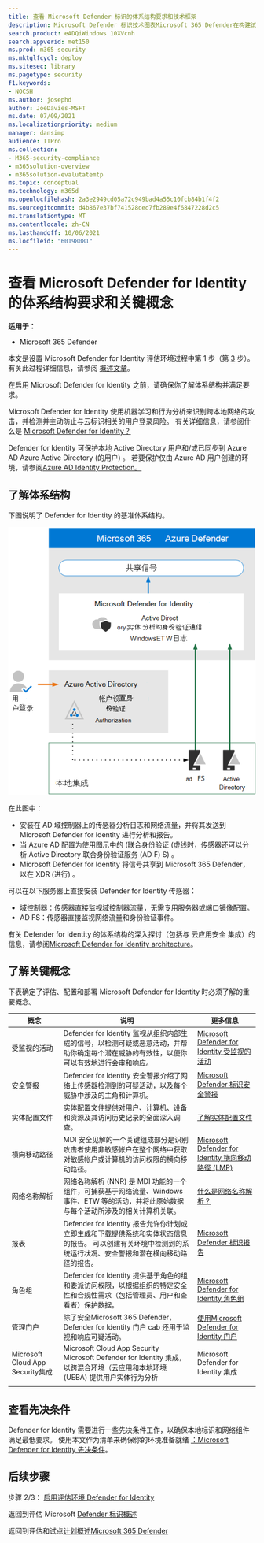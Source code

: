 ```yaml
---
title: 查看 Microsoft Defender 标识的体系结构要求和技术框架
description: Microsoft Defender 标识技术图表Microsoft 365 Defender在构建试用实验室或试验环境Microsoft 365了解 microsoft Defender 中的身份。
search.product: eADQiWindows 10XVcnh
search.appverid: met150
ms.prod: m365-security
ms.mktglfcycl: deploy
ms.sitesec: library
ms.pagetype: security
f1.keywords:
- NOCSH
ms.author: josephd
author: JoeDavies-MSFT
ms.date: 07/09/2021
ms.localizationpriority: medium
manager: dansimp
audience: ITPro
ms.collection:
- M365-security-compliance
- m365solution-overview
- m365solution-evalutatemtp
ms.topic: conceptual
ms.technology: m365d
ms.openlocfilehash: 2a3e2949cd05a72c949bad4a55c10fcb84b1f4f2
ms.sourcegitcommit: d4b867e37bf741528ded7fb289e4f6847228d2c5
ms.translationtype: MT
ms.contentlocale: zh-CN
ms.lasthandoff: 10/06/2021
ms.locfileid: "60198081"
---
```

# <a name="review-architecture-requirements-and-key-concepts-for-microsoft-defender-for-identity"></a>查看 Microsoft Defender for Identity 的体系结构要求和关键概念


**适用于：**
- Microsoft 365 Defender

本文是设置 Microsoft Defender for Identity 评估环境过程中第 1 步（第 [3](eval-defender-identity-overview.md) 步）。 有关此过程详细信息，请参阅 [概述文章](eval-defender-identity-overview.md)。

在启用 Microsoft Defender for Identity 之前，请确保你了解体系结构并满足要求。

Microsoft Defender for Identity 使用机器学习和行为分析来识别跨本地网络的攻击，并检测并主动防止与云标识相关的用户登录风险。 有关详细信息，请参阅什么是 [Microsoft Defender for Identity？](/defender-for-identity/what-is)

Defender for Identity 可保护本地 Active Directory 用户和/或已同步到 Azure AD Azure Active Directory (的用户) 。 若要保护仅由 Azure AD 用户创建的环境，请参阅[Azure AD Identity Protection。](/azure/active-directory/identity-protection/overview-identity-protection)

## <a name="understand-the-architecture"></a>了解体系结构

下图说明了 Defender for Identity 的基准体系结构。 

![Microsoft Defender for Identity 的体系结构。](../../media/defender/m365-defender-identity-architecture.png)

在此图中：
- 安装在 AD 域控制器上的传感器分析日志和网络流量，并将其发送到 Microsoft Defender for Identity 进行分析和报告。
-  当 Azure AD 配置为使用图示中的 (联合身份验证 (虚线时，传感器还可以分析 Active Directory 联合身份验证服务 (AD F) S) 。 
- Microsoft Defender for Identity 将信号共享到 Microsoft 365 Defender，以在 XDR (进行) 。


可以在以下服务器上直接安装 Defender for Identity 传感器：

- 域控制器：传感器直接监视域控制器流量，无需专用服务器或端口镜像配置。
- AD FS：传感器直接监视网络流量和身份验证事件。

有关 Defender for Identity 的体系结构的深入探讨（包括与 云应用安全 集成）的信息，请参阅[Microsoft Defender for Identity architecture](/defender-for-identity/architecture)。


## <a name="understand-key-concepts"></a>了解关键概念

下表确定了评估、配置和部署 Microsoft Defender for Identity 时必须了解的重要概念。


|概念  |说明 |更多信息  |
|---------|---------|---------|
| 受监视的活动 | Defender for Identity 监视从组织内部生成的信号，以检测可疑或恶意活动，并帮助你确定每个潜在威胁的有效性，以便你可以有效地进行会审和响应。  |  [Microsoft Defender for Identity 受监视的活动](/defender-for-identity/monitored-activities)       |
| 安全警报    | Defender for Identity 安全警报介绍了网络上传感器检测到的可疑活动，以及每个威胁中涉及的主角和计算机。   | [Microsoft Defender 标识安全警报](/defender-for-identity/suspicious-activity-guide?tabs=external)    |
| 实体配置文件    | 实体配置文件提供对用户、计算机、设备和资源及其访问历史记录的全面深入调查。   | [了解实体配置文件](/defender-for-identity/entity-profiles)  |
| 横向移动路径    | MDI 安全见解的一个关键组成部分是识别攻击者使用非敏感帐户在整个网络中获取对敏感帐户或计算机的访问权限的横向移动路径。  | [Microsoft Defender for Identity 横向移动路径 (LMP) ](/defender-for-identity/use-case-lateral-movement-path)  |
| 网络名称解析    |  网络名称解析 (NNR) 是 MDI 功能的一个组件，可捕获基于网络流量、Windows 事件、ETW 等的活动，并将此原始数据与每个活动所涉及的相关计算机关联。       | [什么是网络名称解析？](/defender-for-identity/nnr-policy)      |
| 报表    | Defender for Identity 报告允许你计划或立即生成和下载提供系统和实体状态信息的报告。  可以创建有关环境中检测到的系统运行状况、安全警报和潜在横向移动路径的报告。   | [Microsoft Defender 标识报告 ](/defender-for-identity/reports)       |
| 角色组    | Defender for Identity 提供基于角色的组和委派访问权限，以根据组织的特定安全性和合规性需求（包括管理员、用户和查看者）保护数据。        |  [Microsoft Defender for Identity 角色组](/defender-for-identity/role-groups)       |
| 管理门户    |  除了安全Microsoft 365 Defender，Defender for Identity 门户 cab 还用于监视和响应可疑活动。      | [使用Microsoft Defender for Identity 门户](/defender-for-identity/workspace-portal)        |
| Microsoft Cloud App Security集成   | Microsoft Cloud App Security Microsoft Defender for Identity 集成，以跨混合环境（云应用和本地环境 (UEBA) 提供用户实体行为分析   | Microsoft Defender for Identity 集成  |
| | | |


## <a name="review-prerequisites"></a>查看先决条件

Defender for Identity 需要进行一些先决条件工作，以确保本地标识和网络组件满足最低要求。 使用本文作为清单来确保你的环境准备就绪 [：Microsoft Defender for Identity 先决条件](/defender-for-identity/prerequisites)。


## <a name="next-steps"></a>后续步骤

步骤 2/3： [启用评估环境 Defender for Identity](eval-defender-identity-enable-eval.md)

返回到评估 Microsoft [Defender 标识概述](eval-defender-identity-overview.md)

返回到评估和试点[计划概述Microsoft 365 Defender](eval-overview.md) 